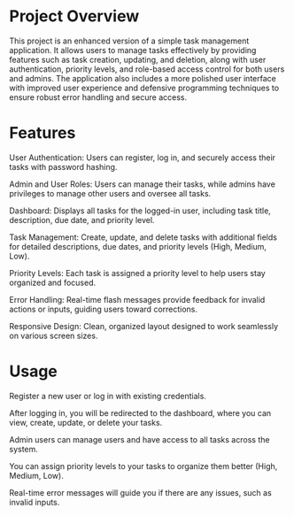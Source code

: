 # Project Overview
This project is an enhanced version of a simple task management application. It allows users to manage tasks effectively by providing features such as task creation, updating, and deletion, along with user authentication, priority levels, and role-based access control for both users and admins. The application also includes a more polished user interface with improved user experience and defensive programming techniques to ensure robust error handling and secure access.

# Features
User Authentication: Users can register, log in, and securely access their tasks with password hashing.

Admin and User Roles: Users can manage their tasks, while admins have privileges to manage other users and oversee all tasks.

Dashboard: Displays all tasks for the logged-in user, including task title, description, due date, and priority level.

Task Management: Create, update, and delete tasks with additional fields for detailed descriptions, due dates, and priority levels (High, Medium, Low).

Priority Levels: Each task is assigned a priority level to help users stay organized and focused.

Error Handling: Real-time flash messages provide feedback for invalid actions or inputs, guiding users toward corrections.

Responsive Design: Clean, organized layout designed to work seamlessly on various screen sizes.

# Usage
Register a new user or log in with existing credentials.

After logging in, you will be redirected to the dashboard, where you can view, create, update, or delete your tasks.

Admin users can manage users and have access to all tasks across the system.

You can assign priority levels to your tasks to organize them better (High, Medium, Low).

Real-time error messages will guide you if there are any issues, such as invalid inputs.
